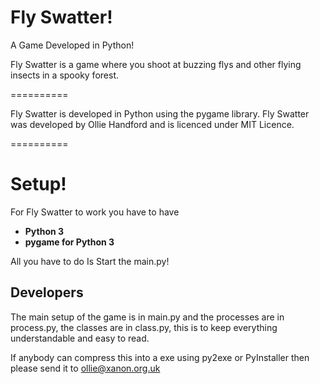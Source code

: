 Fly Swatter!
==========

A Game Developed in Python!

Fly Swatter is a game where you shoot at buzzing flys and other flying insects in a spooky forest.

==========

Fly Swatter is developed in Python using the pygame library.
Fly Swatter was developed by Ollie Handford and is licenced under MIT Licence.

==========


Setup!
==========

For Fly Swatter to work you have to have 
- <b>Python 3</b>
- <b>pygame for Python 3</b>


All you have to do Is Start the main.py!

Developers
----------

The main setup of the game is in main.py and the processes are in process.py, the classes are in class.py,
this is to keep everything understandable and easy to read.


If anybody can compress this into a exe using py2exe or PyInstaller then please send it to ollie@xanon.org.uk


